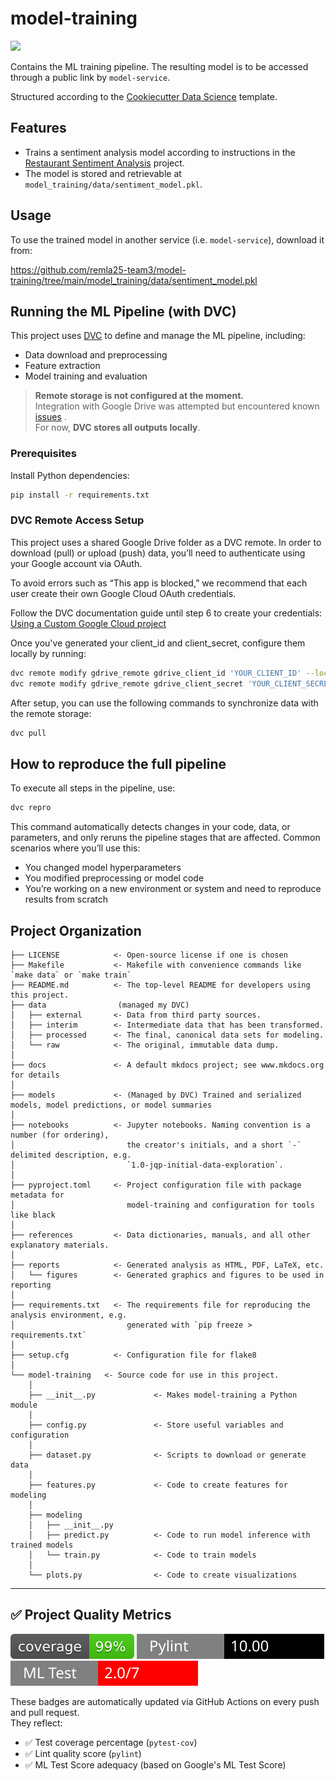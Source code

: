 # model-training

<a target="_blank" href="https://cookiecutter-data-science.drivendata.org/">
    <img src="https://img.shields.io/badge/CCDS-Project%20template-328F97?logo=cookiecutter" />
</a>

Contains the ML training pipeline. The resulting model is to be accessed through a public link by `model-service`.

Structured according to the [Cookiecutter Data Science](https://github.com/drivendataorg/cookiecutter-data-science) template.

## Features

- Trains a sentiment analysis model according to instructions in the [Restaurant Sentiment Analysis](https://github.com/proksch/restaurant-sentiment) project.
- The model is stored and retrievable at `model_training/data/sentiment_model.pkl`.

## Usage

To use the trained model in another service (i.e. `model-service`), download it from:

https://github.com/remla25-team3/model-training/tree/main/model_training/data/sentiment_model.pkl

## Running the ML Pipeline (with DVC)

This project uses [DVC](https://dvc.org) to define and manage the ML pipeline, including:

- Data download and preprocessing
- Feature extraction
- Model training and evaluation

> **Remote storage is not configured at the moment.**  
> Integration with Google Drive was attempted but encountered known [issues](https://dvc.org/doc/user-guide/data-management/remote-storage/google-drive) .  
> For now, **DVC stores all outputs locally**.

### Prerequisites

Install Python dependencies:

```bash
pip install -r requirements.txt
```

### DVC Remote Access Setup

This project uses a shared Google Drive folder as a DVC remote.
In order to download (pull) or upload (push) data, you’ll need to authenticate using your Google account via OAuth.

To avoid errors such as “This app is blocked,” we recommend that each user create their own Google Cloud OAuth credentials.

Follow the DVC documentation guide until step 6 to create your credentials:
[Using a Custom Google Cloud project](https://dvc.org/doc/user-guide/data-management/remote-storage/google-drive#using-a-custom-google-cloud-project-recommended)

Once you've generated your client_id and client_secret, configure them locally by running:

```bash
dvc remote modify gdrive_remote gdrive_client_id 'YOUR_CLIENT_ID' --local
dvc remote modify gdrive_remote gdrive_client_secret 'YOUR_CLIENT_SECRET' --local
```

After setup, you can use the following commands to synchronize data with the remote storage:

```bash
dvc pull
```

## How to reproduce the full pipeline

To execute all steps in the pipeline, use:
```bash
dvc repro
```
This command automatically detects changes in your code, data, or parameters, and only reruns the pipeline stages that are affected.
Common scenarios where you’ll use this:
- You changed model hyperparameters
- You modified preprocessing or model code
- You’re working on a new environment or system and need to reproduce results from scratch

## Project Organization

```
├── LICENSE            <- Open-source license if one is chosen
├── Makefile           <- Makefile with convenience commands like `make data` or `make train`
├── README.md          <- The top-level README for developers using this project.
├── data                (managed my DVC)
│   ├── external       <- Data from third party sources.
│   ├── interim        <- Intermediate data that has been transformed.
│   ├── processed      <- The final, canonical data sets for modeling.
│   └── raw            <- The original, immutable data dump.
│
├── docs               <- A default mkdocs project; see www.mkdocs.org for details
│
├── models             <- (Managed by DVC) Trained and serialized models, model predictions, or model summaries
│
├── notebooks          <- Jupyter notebooks. Naming convention is a number (for ordering),
│                         the creator's initials, and a short `-` delimited description, e.g.
│                         `1.0-jqp-initial-data-exploration`.
│
├── pyproject.toml     <- Project configuration file with package metadata for 
│                         model-training and configuration for tools like black
│
├── references         <- Data dictionaries, manuals, and all other explanatory materials.
│
├── reports            <- Generated analysis as HTML, PDF, LaTeX, etc.
│   └── figures        <- Generated graphics and figures to be used in reporting
│
├── requirements.txt   <- The requirements file for reproducing the analysis environment, e.g.
│                         generated with `pip freeze > requirements.txt`
│
├── setup.cfg          <- Configuration file for flake8
│
└── model-training   <- Source code for use in this project.
    │
    ├── __init__.py             <- Makes model-training a Python module
    │
    ├── config.py               <- Store useful variables and configuration
    │
    ├── dataset.py              <- Scripts to download or generate data
    │
    ├── features.py             <- Code to create features for modeling
    │
    ├── modeling                
    │   ├── __init__.py 
    │   ├── predict.py          <- Code to run model inference with trained models          
    │   └── train.py            <- Code to train models
    │
    └── plots.py                <- Code to create visualizations
```

--------


## ✅ Project Quality Metrics

![Coverage](https://github.com/remla25-team7/model-training/raw/badge-badges/coverage.svg)
![Pylint](https://github.com/remla25-team7/model-training/raw/badge-badges/pylint.svg)
![ML Test Score](https://github.com/remla25-team7/model-training/raw/badge-badges/ml_test_score.svg)

These badges are automatically updated via GitHub Actions on every push and pull request.  
They reflect:

- ✅ Test coverage percentage (`pytest-cov`)
- ✅ Lint quality score (`pylint`)
- ✅ ML Test Score adequacy (based on Google's ML Test Score)

